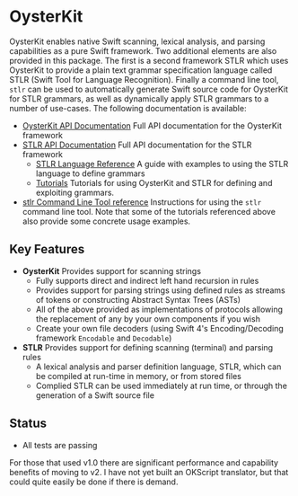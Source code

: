 # OysterKit

OysterKit enables native Swift scanning, lexical analysis, and parsing capabilities as a pure Swift framework. Two additional elements are also provided in this package. The first is a second framework STLR which uses OysterKit to provide a plain text grammar specification language called STLR (Swift Tool for Language Recognition). Finally a command line tool, ````stlr```` can be used to automatically generate Swift source code for OysterKit for STLR grammars, as well as dynamically apply STLR grammars to a number of use-cases. The following documentation is available: 

 - [OysterKit API Documentation](https://rawgit.com/SwiftStudies/OysterKit/master/Documentation/OysterKit/index.html) Full API documentation for the OysterKit framework
 - [STLR API Documentation](https://rawgit.com/SwiftStudies/OysterKit/master/Documentation/STLR/index.html) Full API documentation for the STLR framework
 	- [STLR Language Reference](https://github.com/SwiftStudies/OysterKit/blob/master/Documentation/STLR.md) A guide with examples to using the STLR language to define grammars
 	- [Tutorials](https://github.com/SwiftStudies/OysterKit/tree/master/Documentation/Tutorials) Tutorials for using OysterKit and STLR for defining and exploiting grammars. 
 - [stlr Command Line Tool reference](https://github.com/SwiftStudies/OysterKit/blob/master/Documentation/stlr-tool.md) Instructions for using the ````stlr```` command line tool. Note that some of the tutorials referenced above also provide some concrete usage examples.


## Key Features

  - **OysterKit** Provides support for scanning strings
	  - Fully supports direct and indirect left hand recursion in rules
	  - Provides support for parsing strings using defined rules as streams of tokens or constructing Abstract Syntax Trees (ASTs)
	  - All of the above provided as implementations of protocols allowing the replacement of any by your own components if you wish
	  - Create your own file decoders (using Swift 4's Encoding/Decoding framework `Encodable` and `Decodable`) 
  - **STLR** Provides support for defining scanning (terminal) and parsing rules
  	- A lexical analysis and parser definition language, STLR, which can be compiled at run-time in memory, or from stored files
  	- Complied STLR can be used immediately at run time, or through the generation of a Swift source file

## Status

  - All tests are passing

For those that used v1.0 there are significant performance and capability benefits of moving to v2. I have not yet built an OKScript translator, but that could quite easily be done if there is demand. 

